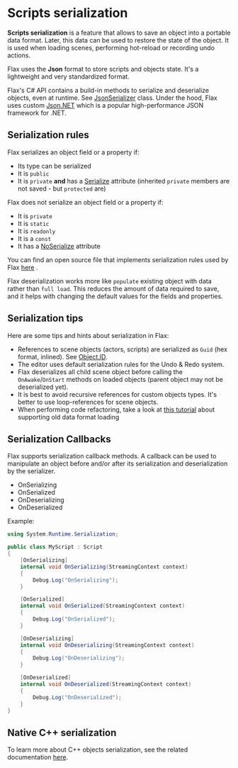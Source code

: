 # Scripts serialization

**Scripts serialization** is a feature that allows to save an object into a portable data format. Later, this data can be used to restore the state of the object. It is used when loading scenes, performing hot-reload or recording undo actions.

Flax uses the **Json** format to store scripts and objects state. It's a lightweight and very standardized format. 

Flax's C# API contains a build-in methods to serialize and deserialize objects, even at runtime. See [JsonSerializer](https://docs.flaxengine.com/api/FlaxEngine.Json.JsonSerializer.html) class. Under the hood, Flax uses custom [Json.NET](https://github.com/JamesNK/Newtonsoft.Json) which is a popular high-performance JSON framework for .NET.

## Serialization rules

Flax serializes an object field or a property if:

* Its type can be serialized
* It is `public`
* It is `private` **and** has a [Serialize](https://docs.flaxengine.com/api/FlaxEngine.SerializeAttribute.html) attribute (inherited `private` members are not saved - but `protected` are)

Flax does not serialize an object field or a property if:
* It is `private`
* It is `static`
* It is `readonly`
* It is a `const`
* It has a [NoSerialize](https://docs.flaxengine.com/api/FlaxEngine.NoSerializeAttribute.html) attribute

You can find an open source file that implements serialization rules used by Flax [here](https://github.com/FlaxEngine/FlaxEngine/blob/master/Source/Engine/Serialization/JsonCustomSerializers/ExtendedDefaultContractResolver.cs)  .

Flax deserialization works more like `populate` existing object with data rather than `full load`. This reduces the amount of data required to save, and it helps with changing the default values for the fields and properties.

## Serialization tips

Here are some tips and hints about serialization in Flax:

* References to scene objects (actors, scripts) are serialized as `Guid` (hex format, inlined). See [Object.ID](https://docs.flaxengine.com/api/FlaxEngine.Object.html#FlaxEngine_Object_ID).
* The editor uses default serialization rules for the Undo & Redo system.
* Flax deserializes all child scene object before calling the `OnAwake`/`OnStart` methods on loaded objects (parent object may not be deserialized yet).
* It is best to avoid recursive references for custom objects types. It's better to use loop-references for scene objects.
* When performing code refactoring, take a look at [this tutorial](../advanced/refactoring-renaming.md) about supporting old data format loading

## Serialization Callbacks

Flax supports serialization callback methods. A callback can be used to manipulate an object before and/or after its serialization and deserialization by the serializer.

* OnSerializing
* OnSerialized
* OnDeserializing
* OnDeserialized

Example:

```cs
using System.Runtime.Serialization;

public class MyScript : Script
{
    [OnSerializing]
    internal void OnSerializing(StreamingContext context)
    {
        Debug.Log("OnSerializing");
    }

    [OnSerialized]
    internal void OnSerialized(StreamingContext context)
    {
        Debug.Log("OnSerialized");
    }

    [OnDeserializing]
    internal void OnDeserializing(StreamingContext context)
    {
        Debug.Log("OnDeserializing");
    }

    [OnDeserialized]
    internal void OnDeserialized(StreamingContext context)
    {
        Debug.Log("OnDeserialized");
    }
}
```

## Native C\+\+ serialization

To learn more about C++ objects serialization, see the related documentation [here](../cpp/serialization.md).
